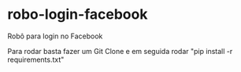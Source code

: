 # robo-login-facebook
Robô para login no Facebook


Para rodar basta fazer um Git Clone e em seguida rodar "pip install -r requirements.txt"
